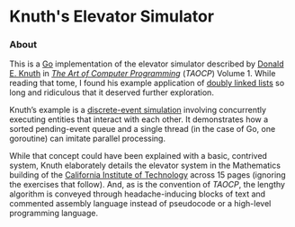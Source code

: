 # Knuth's Elevator Simulator

### About

This is a [Go](https://golang.org/) implementation of the elevator simulator described by [Donald E. Knuth](https://en.wikipedia.org/wiki/Donald_Knuth) in *[The Art of Computer Programming](https://en.wikipedia.org/wiki/The_Art_of_Computer_Programming)* (*TAOCP*) Volume 1.  While reading that tome, I found his example application of [doubly linked lists](https://en.wikipedia.org/wiki/Doubly_linked_list) so long and ridiculous that it deserved further exploration. 

Knuth’s example is a [discrete-event simulation](https://en.wikipedia.org/wiki/Discrete-event_simulation) involving concurrently executing entities that interact with each other.  It demonstrates how a sorted pending-event queue and a single thread (in the case of Go, one goroutine) can imitate parallel processing.   

While that concept could have been explained with a basic, contrived system, Knuth elaborately details the elevator system in the Mathematics building of the [California Institute of Technology](https://en.wikipedia.org/wiki/California_Institute_of_Technology) across 15 pages (ignoring the exercises that follow).  And, as is the convention of *TAOCP*, the lengthy algorithm is conveyed through headache-inducing blocks of text and commented assembly language instead of pseudocode or a high-level programming language.
